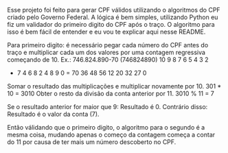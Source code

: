 Esse projeto foi feito para gerar CPF válidos utilizando o algoritmos do CPF criado pelo Governo Federal. A lógica é bem simples, utilizando Python eu fiz um validador do primeiro digito do CPF após o traço. O algoritmo para isso é bem fácil de entender e eu vou te explicar aqui nesse README.

Para primeiro digito: é necessário pegar cada número do CPF antes do traço e multiplicar cada um dos valores por uma contagem regressiva começando de 10. 
Ex.: 746.824.890-70 (746824890)
   10 9  8  7  6  5  4  3  2 
*  7  4  6  8  2  4  8  9  0
 = 70 36 48 56 12 20 32 27 0

Somar o resultado das multiplicações e multiplicar novamente por 10.
301 * 10 = 3010
Obter o resto da divisão da conta anterior por 11.
3010 % 11 = 7

Se o resultado anterior for maior que 9:
    Resultado é 0.
Contrário disso:
    Resultado é o valor da conta (7).

Então válidando que o primeiro digito, o algoritmo para o segundo é a mesma coisa, mudando apenas o começo da contagem
começa a contar do 11 por causa de ter mais um número descoberto no CPF.


